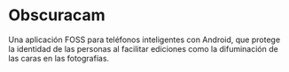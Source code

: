 [Title]: # (Obscuracam)
[Order]: # (79)

# Obscuracam 

Una aplicación FOSS para teléfonos inteligentes con Android, que protege la identidad de las personas al facilitar ediciones como la difuminación de las caras en las fotografías.
